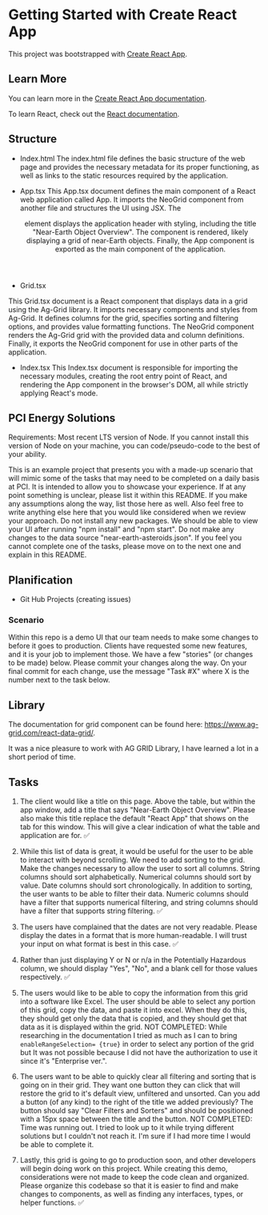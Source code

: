 # Getting Started with Create React App

This project was bootstrapped with [Create React App](https://github.com/facebook/create-react-app).

## Learn More

You can learn more in the [Create React App documentation](https://facebook.github.io/create-react-app/docs/getting-started).

To learn React, check out the [React documentation](https://reactjs.org/).

## Structure

- Index.html
The index.html file defines the basic structure of the web page and provides the necessary metadata for its proper functioning, as well as links to the static resources required by the application.

- App.tsx
This App.tsx document defines the main component of a React web application called App. It imports the NeoGrid component from another file and structures the UI using JSX. The <header> element displays the application header with styling, including the title "Near-Earth Object Overview". The <NeoGrid /> component is rendered, likely displaying a grid of near-Earth objects. Finally, the App component is exported as the main component of the application.

- Grid.tsx

This Grid.tsx document is a React component that displays data in a grid using the Ag-Grid library. It imports necessary components and styles from Ag-Grid. It defines columns for the grid, specifies sorting and filtering options, and provides value formatting functions. The NeoGrid component renders the Ag-Grid grid with the provided data and column definitions. Finally, it exports the NeoGrid component for use in other parts of the application.

- Index.tsx
This Index.tsx document is responsible for importing the necessary modules, creating the root entry point of React, and rendering the App component in the browser's DOM, all while strictly applying React's mode.


## PCI Energy Solutions

Requirements: Most recent LTS version of Node. If you cannot install this version of Node on your machine, you can code/pseudo-code to the best of your ability.

This is an example project that presents you with a made-up scenario that will mimic some of the tasks that may need to be completed on a daily basis at PCI. It is intended to allow you to showcase your experience. If at any point something is unclear, please list it within this README. If you make any assumptions along the way, list those here as well. Also feel free to write anything else here that you would like considered when we review your approach. Do not install any new packages. We should be able to view your UI after running "npm install" and "npm start". Do not make any changes to the data source "near-earth-asteroids.json". If you feel you cannot complete one of the tasks, please move on to the next one and explain in this README.


## Planification

- Git Hub Projects (creating issues)


### Scenario

Within this repo is a demo UI that our team needs to make some changes to before it goes to production. Clients have requested some new features, and it is your job to implement those. We have a few "stories" (or changes to be made) below. Please commit your changes along the way. On your final commit for each change, use the message "Task #X" where X is the number next to the task below.

## Library

The documentation for grid component can be found here: <https://www.ag-grid.com/react-data-grid/>.

It was a nice pleasure to work with AG GRID Library, I have learned a lot in a short period of time.

## Tasks

1. The client would like a title on this page. Above the table, but within the app window, add a title that says "Near-Earth Object Overview". Please also make this title replace the default "React App" that shows on the tab for this window. This will give a clear indication of what the table and application are for. ✅

2. While this list of data is great, it would be useful for the user to be able to interact with beyond scrolling. We need to add sorting to the grid. Make the changes necessary to allow the user to sort all columns. String columns should sort alphabetically. Numerical columns should sort by value. Date columns should sort chronologically. In addition to sorting, the user wants to be able to filter their data. Numeric columns should have a filter that supports numerical filtering, and string columns should have a filter that supports string filtering. ✅

3. The users have complained that the dates are not very readable. Please display the dates in a format that is more human-readable. I will trust your input on what format is best in this case. ✅

4. Rather than just displaying Y or N or n/a in the Potentially Hazardous column, we should display "Yes", "No", and a blank cell for those values respectively. ✅

5. The users would like to be able to copy the information from this grid into a software like Excel. The user should be able to select any portion of this grid, copy the data, and paste it into excel. When they do this, they should get only the data that is copied, and they should get that data as it is displayed within the grid.
NOT COMPLETED: While researching in the documentation I tried as much as I can to bring `enableRangeSelection= {true}` in order to select any portion of the grid but It was not possible because I did not have the authorization to use it since it's "Enterprise ver.".

6. The users want to be able to quickly clear all filtering and sorting that is going on in their grid. They want one button they can click that will restore the grid to it's default view, unfiltered and unsorted. Can you add a button (of any kind) to the right of the title we added previously? The button should say "Clear Filters and Sorters" and should be positioned with a 15px space between the title and the button.
NOT COMPLETED: Time was running out. I tried to look up to it while trying different solutions but I couldn't not reach it. I'm sure if I had more time I would be able to complete it.

7. Lastly, this grid is going to go to production soon, and other developers will begin doing work on this project. While creating this demo, considerations were not made to keep the code clean and organized. Please organize this codebase so that it is easier to find and make changes to components, as well as finding any interfaces, types, or helper functions. ✅